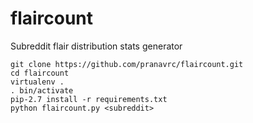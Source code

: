 flaircount
==========

Subreddit flair distribution stats generator

    git clone https://github.com/pranavrc/flaircount.git
    cd flaircount
    virtualenv .
    . bin/activate
    pip-2.7 install -r requirements.txt
    python flaircount.py <subreddit>
